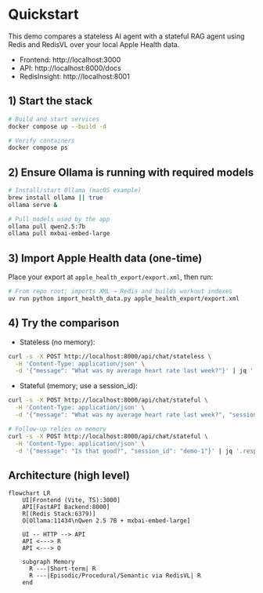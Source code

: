 # Quickstart

This demo compares a stateless AI agent with a stateful RAG agent using Redis and RedisVL over your local Apple Health data.

- Frontend: http://localhost:3000
- API: http://localhost:8000/docs
- RedisInsight: http://localhost:8001

## 1) Start the stack

```bash path=null start=null
# Build and start services
docker compose up --build -d

# Verify containers
docker compose ps
```

## 2) Ensure Ollama is running with required models

```bash path=null start=null
# Install/start Ollama (macOS example)
brew install ollama || true
ollama serve &

# Pull models used by the app
ollama pull qwen2.5:7b
ollama pull mxbai-embed-large
```

## 3) Import Apple Health data (one-time)

Place your export at `apple_health_export/export.xml`, then run:

```bash path=null start=null
# From repo root; imports XML → Redis and builds workout indexes
uv run python import_health_data.py apple_health_export/export.xml
```

## 4) Try the comparison

- Stateless (no memory):
```bash path=null start=null
curl -s -X POST http://localhost:8000/api/chat/stateless \
  -H 'Content-Type: application/json' \
  -d '{"message": "What was my average heart rate last week?"}' | jq '.response'
```

- Stateful (memory; use a session_id):
```bash path=null start=null
curl -s -X POST http://localhost:8000/api/chat/stateful \
  -H 'Content-Type: application/json' \
  -d '{"message": "What was my average heart rate last week?", "session_id": "demo-1"}' | jq '.response'

# Follow-up relies on memory
curl -s -X POST http://localhost:8000/api/chat/stateful \
  -H 'Content-Type: application/json' \
  -d '{"message": "Is that good?", "session_id": "demo-1"}' | jq '.response'
```

## Architecture (high level)

```mermaid path=null start=null
flowchart LR
    UI[Frontend (Vite, TS):3000]
    API[FastAPI Backend:8000]
    R[(Redis Stack:6379)]
    O[Ollama:11434\nQwen 2.5 7B + mxbai-embed-large]

    UI -- HTTP --> API
    API <---> R
    API <---> O

    subgraph Memory
      R ---|Short-term| R
      R ---|Episodic/Procedural/Semantic via RedisVL| R
    end
```
